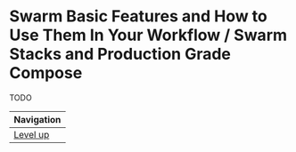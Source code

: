 # Swarm Basic Features and How to Use Them In Your Workflow / Swarm Stacks and Production Grade Compose #

TODO

| Navigation               |
| ------------------------ |
| [Level up](../README.md) |
